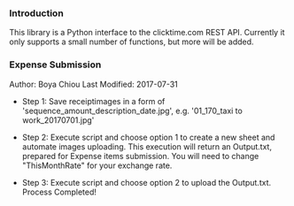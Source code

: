 ### Introduction

This library is a Python interface to the clicktime.com REST API.  Currently it
only supports a small number of functions, but more will be added.



### Expense Submission
Author: Boya Chiou
Last Modified: 2017-07-31

* Step 1: 
Save receiptimages in a form of 'sequence_amount_description_date.jpg', e.g. '01_170_taxi to work_20170701.jpg'

* Step 2: 
Execute script and choose option 1 to create a new sheet and automate images uploading.
This execution will return an Output.txt, prepared for Expense items submission.
You will need to change "ThisMonthRate" for your exchange rate.

* Step 3: 
Execute script and choose option 2 to upload the Output.txt.
Process Completed!

